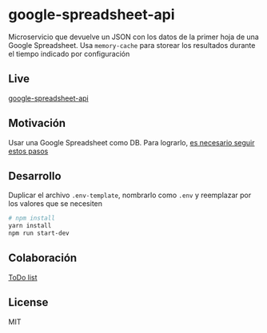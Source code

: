 # google-spreadsheet-api

Microservicio que devuelve un JSON con los datos de la primer hoja de una Google Spreadsheet. Usa `memory-cache` para storear los resultados durante el tiempo indicado por configuración

## Live

[google-spreadsheet-api](http://spreadsheet-api.now.sh/)

## Motivación

Usar una Google Spreadsheet como DB. Para lograrlo, [es necesario seguir estos pasos](https://support.google.com/docs/answer/37579)

## Desarrollo

Duplicar el archivo `.env-template`, nombrarlo como `.env` y reemplazar por los valores que se necesiten

```bash
# npm install
yarn install
npm run start-dev
```

## Colaboración

[ToDo list](https://github.com/meetupjs-ar/google-spreadsheet-api/projects/1)

## License

MIT
